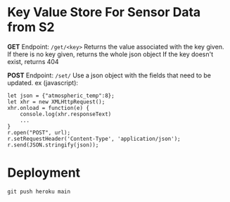 # Key Value Store For Sensor Data from S2

**GET**
Endpoint: `/get/<key>`
Returns the value associated with the key given.
If there is no key given, returns the whole json object
If the key doesn't exist, returns 404

**POST**
Endpoint: `/set/`
Use a json object with the fields that need to be updated.
ex (javascript):
```
let json = {"atmospheric_temp":8};
let xhr = new XMLHttpRequest();
xhr.onload = function(e) {
	console.log(xhr.responseText)
	...
}
r.open("POST", url);
r.setRequestHeader('Content-Type', 'application/json');
r.send(JSON.stringify(json));
```
# Deployment
``git push heroku main``